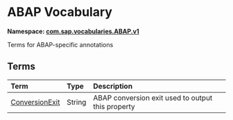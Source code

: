 # ABAP Vocabulary
**Namespace: [com.sap.vocabularies.ABAP.v1](ABAP.xml)**

Terms for ABAP-specific annotations


## Terms

Term|Type|Description
:---|:---|:----------
[ConversionExit](ABAP.xml#L32)|String|<a name="ConversionExit"></a>ABAP conversion exit used to output this property
